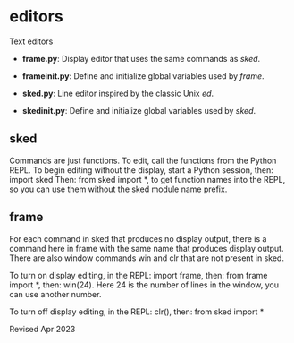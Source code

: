 
editors
=======

Text editors

- **frame.py**: Display editor that uses the same commands as *sked*.

- **frameinit.py**: Define and initialize global variables used by *frame*.

- **sked.py**: Line editor inspired by the classic Unix *ed*.

- **skedinit.py**: Define and initialize global variables used by *sked*.

## sked ##

Commands are just functions. To edit, call the functions from the Python REPL.
To begin editing without the display, start a Python session, then: import sked 
Then: from sked import *, to get function names into the REPL, so you can
use them without the sked module name prefix.

## frame ##

For each command in sked that produces no display output, there is
a command here in frame with the same name that produces display output.
There are also window commands win and clr that are not present in sked.

To turn on display editing, in the REPL: import frame, then:
from frame import *, then: win(24).  Here 24 is the number of lines
in the window, you can use another number.

To turn off display editing, in the REPL: clr(), then: from sked import *

Revised Apr 2023
